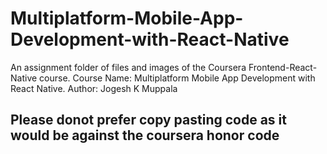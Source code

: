 # Multiplatform-Mobile-App-Development-with-React-Native
An assignment folder of files and images of the Coursera Frontend-React-Native course. Course Name: Multiplatform Mobile App Development with React Native. Author: Jogesh K Muppala

## Please donot prefer copy pasting code as it would be against the coursera honor code
